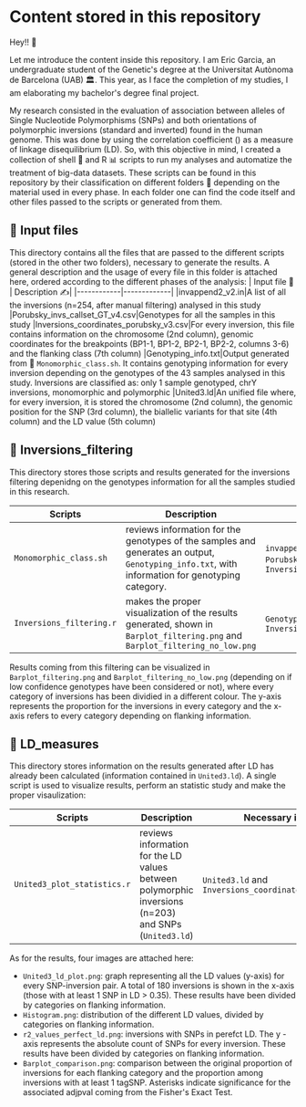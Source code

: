 # Content stored in this repository
Hey!! 👋

Let me introduce the content inside this repository. I am Eric Garcia, an undergraduate student of the Genetic's degree at the Universitat Autònoma de Barcelona (UAB) 🏛️. This year, as I face the completion of my studies, I am elaborating my bachelor's degree final project. 

My research consisted in the evaluation of association between alleles of Single Nucleotide Polymorphisms (SNPs) and both orientations of polymorphic inversions (standard and inverted) found in the human genome. This was done by using the correlation coefficient () as a measure of linkage disequilibrium (LD). So, with this objective in mind, I created a collection of shell 🐚 and R 📊 scripts to run my analyses and automatize the treatment of big-data datasets. These scripts can be found in this repository by their classification on different folders 📁 depending on the material used in every phase. In each folder one can find the code itself and other files passed to the scripts or generated from them. 

## 📁 Input files

This directory contains all the files that are passed to the different scripts (stored in the other two folders), necessary to generate the results. A general description and the usage of every file in this folder is attached here, ordered according to the different phases of the analysis:
| Input file 📖 | Description ✍️|
|------------|-------------|
|invappend2_v2.in|A list of all the inversions (n=254, after manual filtering) analysed in this study 
|Porubsky_invs_callset_GT_v4.csv|Genotypes for all the samples in this study
|Inversions_coordinates_porubsky_v3.csv|For every inversion, this file contains information on the chromosome (2nd column), genomic coordinates for the breakpoints (BP1-1, BP1-2, BP2-1, BP2-2, columns 3-6) and the flanking class (7th column)
|Genotyping_info.txt|Output generated from 🐚 `Monomorphic_class.sh`. It contains genotyping information for every inversion depending on the genotypes of the 43 samples analysed in this study. Inversions are classified as: only 1 sample genotyped, chrY inversions, monomorphic and polymorphic
|United3.ld|An unified file where, for every inversion, it is stored the chromosome (2nd column), the genomic position for the SNP (3rd column), the biallelic variants for that site (4th column) and the LD value (5th column)

## 📁 Inversions_filtering

This directory stores those scripts and results generated for the inversions filtering depenidng on the genotypes information for all the samples studied in this research. 

|Scripts|Description|Necessary input files|
|-------|-----------|---------------------|
|`Monomorphic_class.sh`|reviews information for the genotypes of the samples and generates an output, `Genotyping_info.txt`, with information for genotyping category.|`invappend2_v2.in`, `Porubsky_invs_callset_GT_v4.csv` and `Inversions_coordinates_porubsky_v3.csv`|
|`Inversions_filtering.r`|makes the proper visualization of the results generated, shown in `Barplot_filtering.png` and `Barplot_filtering_no_low.png`|`Genotyping_info.txt` and `Inversions_coordinates_porubsky_v3.csv`|

Results coming from this filtering can be visualized in `Barplot_filtering.png` and `Barplot_filtering_no_low.png` (depending on if low confidence genotypes have been considered or not), where every category of inversions has been dividied in a different colour. The y-axis represents the proportion for the inversions in every category and the x-axis refers to every category depending on flanking information. 

## 📁 LD_measures

This directory stores information on the results generated after LD has already been calculated (information contained in `United3.ld`). A single script is used to visualize results, perform an statistic study and make the proper visaulization:

|Scripts|Description|Necessary input files|
|-------|-----------|---------------------|
|`United3_plot_statistics.r`|reviews information for the LD values between polymorphic inversions (n=203) and SNPs (`United3.ld`)| `United3.ld` and `Inversions_coordinates_porubsky_v3.csv`|

As for the results, four images are attached here:
  - `United3_ld_plot.png`: graph representing all the LD values (y-axis) for every SNP-inversion pair. A total of 180 inversions is shown in the x-axis (those with at least 1 SNP in LD > 0.35). These results have been divided by categories on flanking information.
  - `Histogram.png`: distribution of the different LD values, divided by categories on flanking information. 
  - `r2_values_perfect_ld.png`: inversions with SNPs in perefct LD. The y -axis represents the absolute count of SNPs for every inversion. These results have been divided by categories on flanking information.  
  - `Barplot_comparison.png`: comparison between the original proportion of inversions for each flanking category and the proportion among inversions with at least 1 tagSNP. Asterisks indicate significance for the associated adjpval coming from the Fisher's Exact Test. 


